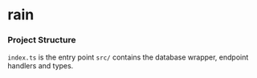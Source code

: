 # rain

### Project Structure
`index.ts` is the entry point
`src/` contains the database wrapper, endpoint handlers and types.
